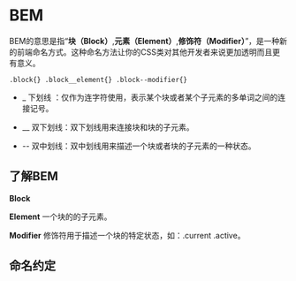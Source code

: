 # BEM

BEM的意思是指“**块（Block）**,**元素（Element）**,**修饰符（Modifier）**”，是一种新的前端命名方式。这种命名方法让你的CSS类对其他开发者来说更加透明而且更有意义。

`
.block{}
.block__element{}
.block--modifier{}
`
- _   下划线 ：仅作为连字符使用，表示某个块或者某个子元素的多单词之间的连接记号。

- __  双下划线：双下划线用来连接块和块的子元素。

- --  双中划线：双中划线用来描述一个块或者块的子元素的一种状态。


## 了解BEM

**Block**


**Element**
一个块的的子元素。

**Modifier**
修饰符用于描述一个块的特定状态，如：.current .active。

## 命名约定

